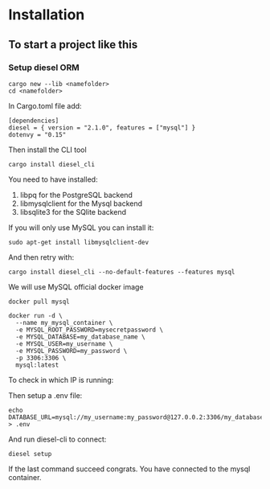 # Installation
## To start a project like this

### Setup diesel ORM

~~~
cargo new --lib <namefolder>
cd <namefolder>
~~~

In Cargo.toml file add:
~~~
[dependencies]
diesel = { version = "2.1.0", features = ["mysql"] }
dotenvy = "0.15"
~~~

Then install the CLI tool
~~~
cargo install diesel_cli
~~~
You need to have installed:
<ol>
  <li>libpq for the PostgreSQL backend</li>
  <li>libmysqlclient for the Mysql backend</li>
  <li>libsqlite3 for the SQlite backend</li>
</ol>

If you will only use MySQL you can install it:
~~~
sudo apt-get install libmysqlclient-dev
~~~
And then retry with:
~~~
cargo install diesel_cli --no-default-features --features mysql
~~~


We will use MySQL official docker image

~~~
docker pull mysql

docker run -d \
  --name my_mysql_container \
  -e MYSQL_ROOT_PASSWORD=mysecretpassword \
  -e MYSQL_DATABASE=my_database_name \
  -e MYSQL_USER=my_username \
  -e MYSQL_PASSWORD=my_password \
  -p 3306:3306 \
  mysql:latest
~~~

To check in which IP is running:

Then setup a .env file:

~~~
echo DATABASE_URL=mysql://my_username:my_password@127.0.0.2:3306/my_database_name > .env
~~~

And run diesel-cli to connect:

~~~
diesel setup
~~~

If the last command succeed congrats. You have connected to the mysql container.